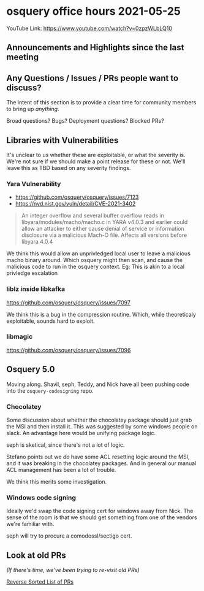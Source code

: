 # osquery office hours 2021-05-25

YouTube Link: https://www.youtube.com/watch?v=0zpzWLbLQ10

## Announcements and Highlights since the last meeting

## Any Questions / Issues / PRs people want to discuss?

The intent of this section is to provide a clear time for community members to bring up _anything_.

Broad questions? Bugs? Deployment questions? Blocked PRs?

## Libraries with Vulnerabilities

It's unclear to us whether these are exploitable, or what the severity is. We're not sure if we should make a point release for these or not. We'll leave this as TBD based on any severity findings. 

### Yara Vulnerability

* https://github.com/osquery/osquery/issues/7123
* https://nvd.nist.gov/vuln/detail/CVE-2021-3402

> An integer overflow and several buffer overflow reads in libyara/modules/macho/macho.c in YARA v4.0.3 and earlier could allow an attacker to either cause denial of service or information disclosure via a malicious Mach-O file. Affects all versions before libyara 4.0.4

We think this would allow an unprivledged local user to leave a malicious macho binary around. Which osquery might then scan, and cause the malicious code to run in the osquery context. Eg: This is akin to a local privledge escalation

### liblz inside libkafka

https://github.com/osquery/osquery/issues/7097

We think this is a bug in the compression routine. Which, while theoreticaly exploitable, sounds hard to exploit.

### libmagic

https://github.com/osquery/osquery/issues/7096

## Osquery 5.0

Moving along. Shavil, seph, Teddy, and Nick have all been pushing code into the `osquery-codesigning` repo. 

### Chocolatey

Some discussion about whether the chocolatey package should just grab the MSI and then install it. This was suggested by some windows people on slack. An advantage here would be unifying package logic. 

seph is sketical, since there's not a lot of logic.

Stefano points out we _do_ have some ACL resetting logic around the MSI, and it was breaking in the chocolatey packages. And in general our manual ACL management has been a lot of trouble. 

We think this merits some investigation. 

### Windows code signing

Ideally we'd swap the code signing cert for windows away from Nick. The sense of the room is that we should get something from one of the vendors we're familiar with. 

seph will try to procure a comodossl/sectigo cert.

## Look at old PRs 

_(If there's time, we've been trying to re-visit old PRs)_

[Reverse Sorted List of PRs](https://github.com/osquery/osquery/pulls?q=is%3Apr+is%3Aopen+sort%3Acreated-asc)
